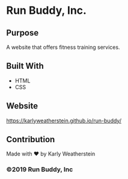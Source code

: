 # Run Buddy, Inc.

## Purpose

A website that offers fitness training services.

## Built With

- HTML
- CSS

## Website

https://karlyweatherstein.github.io/run-buddy/

## Contribution

Made with ❤️ by Karly Weatherstein

### ©️2019 Run Buddy, Inc
